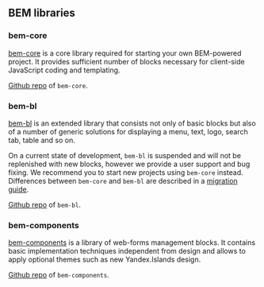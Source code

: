 ## BEM libraries

### bem-core
[bem-core](http://bem.info/libs/bem-core/) is a core library required for starting your own BEM-powered project. It provides sufficient number of blocks necessary for client-side JavaScript coding and templating.

[Github repo](https://github.com/bem/bem-core/) of `bem-core`.

### bem-bl

[bem-bl](http://bem.info/libs/bem-bl/dev/) is an extended library that consists not only of basic blocks but also of a number of generic solutions for displaying a menu, text, logo, search tab, table and so on.

On a current state of development, `bem-bl` is suspended and will not be replenished with new blocks, however we provide a user support and bug fixing. We recommend you to start new projects using `bem-core` instead. Differences between `bem-core` and `bem-bl` are described in a [migration guide](http://bem.info/libs/bem-core/current/migration/).

[Github repo](https://github.com/bem/bem-bl/) of `bem-bl`.

### bem-components
[bem-components](http://bem.info/libs/bem-components/) is a library of web-forms management blocks. It contains basic implementation techniques independent from design and allows to apply optional themes such as new Yandex.Islands design.

[Github repo](https://github.com/bem/bem-components/) of `bem-components`.